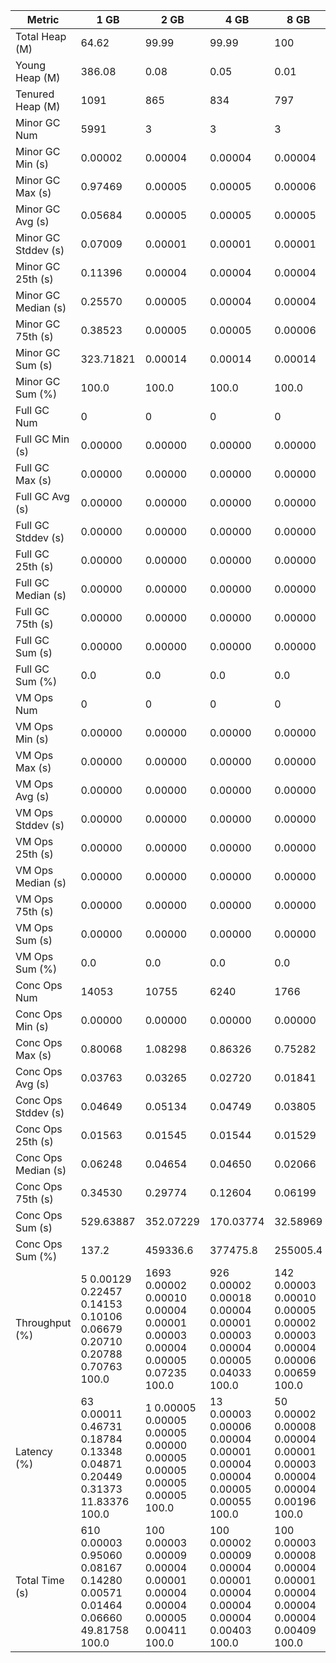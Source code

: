 | Metric | 1 GB | 2 GB | 4 GB | 8 GB |
|------|----|----|----|----|
| Total Heap (M) | 64.62 | 99.99 | 99.99 | 100 |
| Young Heap (M) | 386.08 | 0.08 | 0.05 | 0.01 |
| Tenured Heap (M) | 1091 | 865 | 834 | 797 |
| Minor GC Num | 5991 | 3 | 3 | 3 |
| Minor GC Min (s) | 0.00002 | 0.00004 | 0.00004 | 0.00004 |
| Minor GC Max (s) | 0.97469 | 0.00005 | 0.00005 | 0.00006 |
| Minor GC Avg (s) | 0.05684 | 0.00005 | 0.00005 | 0.00005 |
| Minor GC Stddev (s) | 0.07009 | 0.00001 | 0.00001 | 0.00001 |
| Minor GC 25th (s) | 0.11396 | 0.00004 | 0.00004 | 0.00004 |
| Minor GC Median (s) | 0.25570 | 0.00005 | 0.00004 | 0.00004 |
| Minor GC 75th (s) | 0.38523 | 0.00005 | 0.00005 | 0.00006 |
| Minor GC Sum (s) | 323.71821 | 0.00014 | 0.00014 | 0.00014 |
| Minor GC Sum (%) | 100.0 | 100.0 | 100.0 | 100.0 |
| Full GC Num | 0 | 0 | 0 | 0 |
| Full GC Min (s) | 0.00000 | 0.00000 | 0.00000 | 0.00000 |
| Full GC Max (s) | 0.00000 | 0.00000 | 0.00000 | 0.00000 |
| Full GC Avg (s) | 0.00000 | 0.00000 | 0.00000 | 0.00000 |
| Full GC Stddev (s) | 0.00000 | 0.00000 | 0.00000 | 0.00000 |
| Full GC 25th (s) | 0.00000 | 0.00000 | 0.00000 | 0.00000 |
| Full GC Median (s) | 0.00000 | 0.00000 | 0.00000 | 0.00000 |
| Full GC 75th (s) | 0.00000 | 0.00000 | 0.00000 | 0.00000 |
| Full GC Sum (s) | 0.00000 | 0.00000 | 0.00000 | 0.00000 |
| Full GC Sum (%) | 0.0 | 0.0 | 0.0 | 0.0 |
| VM Ops Num | 0 | 0 | 0 | 0 |
| VM Ops Min (s) | 0.00000 | 0.00000 | 0.00000 | 0.00000 |
| VM Ops Max (s) | 0.00000 | 0.00000 | 0.00000 | 0.00000 |
| VM Ops Avg (s) | 0.00000 | 0.00000 | 0.00000 | 0.00000 |
| VM Ops Stddev (s) | 0.00000 | 0.00000 | 0.00000 | 0.00000 |
| VM Ops 25th (s) | 0.00000 | 0.00000 | 0.00000 | 0.00000 |
| VM Ops Median (s) | 0.00000 | 0.00000 | 0.00000 | 0.00000 |
| VM Ops 75th (s) | 0.00000 | 0.00000 | 0.00000 | 0.00000 |
| VM Ops Sum (s) | 0.00000 | 0.00000 | 0.00000 | 0.00000 |
| VM Ops Sum (%) | 0.0 | 0.0 | 0.0 | 0.0 |
| Conc Ops Num | 14053 | 10755 | 6240 | 1766 |
| Conc Ops Min (s) | 0.00000 | 0.00000 | 0.00000 | 0.00000 |
| Conc Ops Max (s) | 0.80068 | 1.08298 | 0.86326 | 0.75282 |
| Conc Ops Avg (s) | 0.03763 | 0.03265 | 0.02720 | 0.01841 |
| Conc Ops Stddev (s) | 0.04649 | 0.05134 | 0.04749 | 0.03805 |
| Conc Ops 25th (s) | 0.01563 | 0.01545 | 0.01544 | 0.01529 |
| Conc Ops Median (s) | 0.06248 | 0.04654 | 0.04650 | 0.02066 |
| Conc Ops 75th (s) | 0.34530 | 0.29774 | 0.12604 | 0.06199 |
| Conc Ops Sum (s) | 529.63887 | 352.07229 | 170.03774 | 32.58969 |
| Conc Ops Sum (%) | 137.2 | 459336.6 | 377475.8 | 255005.4 |
| Throughput (%) | 5	0.00129	0.22457	0.14153	0.10106	0.06679	0.20710	0.20788	0.70763	100.0 | 1693	0.00002	0.00010	0.00004	0.00001	0.00003	0.00004	0.00005	0.07235	100.0 | 926	0.00002	0.00018	0.00004	0.00001	0.00003	0.00004	0.00005	0.04033	100.0 | 142	0.00003	0.00010	0.00005	0.00002	0.00003	0.00004	0.00006	0.00659	100.0 |
| Latency (%) | 63	0.00011	0.46731	0.18784	0.13348	0.04871	0.20449	0.31373	11.83376	100.0 | 1	0.00005	0.00005	0.00005	0.00000	0.00005	0.00005	0.00005	0.00005	100.0 | 13	0.00003	0.00006	0.00004	0.00001	0.00004	0.00004	0.00005	0.00055	100.0 | 50	0.00002	0.00008	0.00004	0.00001	0.00003	0.00004	0.00004	0.00196	100.0 |
| Total Time (s) | 610	0.00003	0.95060	0.08167	0.14280	0.00571	0.01464	0.06660	49.81758	100.0 | 100	0.00003	0.00009	0.00004	0.00001	0.00004	0.00004	0.00005	0.00411	100.0 | 100	0.00002	0.00009	0.00004	0.00001	0.00004	0.00004	0.00004	0.00403	100.0 | 100	0.00003	0.00008	0.00004	0.00001	0.00004	0.00004	0.00004	0.00409	100.0 |
